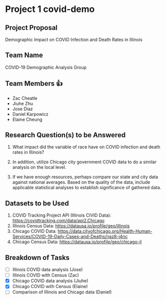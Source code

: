 # **Project 1 covid-demo**

## Project Proposal
Demographic Impact on COVID Infection and Death Rates in Illinois

## Team Name
COVID-19 Demographic Analysis Group

## Team Members :+1:
- Zac Cheatle
- Jiuhe Zhu
- Jose Diaz
- Daniel Karpowicz
- Elaine Cheung

## Research Question(s) to be Answered
1. What impact did the variable of race have on COVID infection and death rates in Illinois?

2. In addition, utilize Chicago city government COVID data to do a similar analysis on the local level.

3. If we have enough resources, perhaps compare our state and city data against national averages. Based on the quality of the data, include applicable statistical analyses to establish significance of gathered data.

## Datasets to be Used
1. COVID Tracking Project API (Illinois CIVID Data): https://covidtracking.com/data/api2.Chicago
2. Illinois Census Data: https://datausa.io/profile/geo/illinois
3. Chicago COVID Data: https://data.cityofchicago.org/Health-Human-Services/COVID-19-Daily-Cases-and-Deaths/naz8-j4nc 
4. Chicago Census Data: https://datausa.io/profile/geo/chicago-il

## Breakdown of Tasks
- [ ] Illinois COVID data analysis (Jose)
- [ ] Illinois COVID with Census (Zac)
- [X] Chicago COVID data analysis (Jiuhe)
- [X] Chicago COVID with Census (Elaine)
- [ ] Comparison of Illinois and Chicago data (Daniel)
